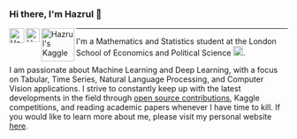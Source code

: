 ### Hi there, I'm Hazrul 👋


<a href="https://twitter.com/hazrulakmal2">
  <img align="left" alt="Hazrul Akmal | Twitter" width="27px" 
       src="https://upload.wikimedia.org/wikipedia/sco/thumb/9/9f/Twitter_bird_logo_2012.svg/172px-Twitter_bird_logo_2012.svg.png" />
</a>

<a href="https://www.linkedin.com/in/hazrulakmal/">
  <img align="left" alt="Hazrul's LinkedIN" width="25px" src="https://upload.wikimedia.org/wikipedia/commons/thumb/c/ca/LinkedIn_logo_initials.png/240px-LinkedIn_logo_initials.png" />
</a>

<a href="https://www.kaggle.com/hazrulakmal">
  <img align="left" alt="Hazrul's Kaggle" width="60px" src="https://upload.wikimedia.org/wikipedia/commons/7/7c/Kaggle_logo.png"" />
</a>

__________________________

I'm a Mathematics and Statistics student at the London School of Economics and Political Science <img alt="LSE" width="18px" src="https://upload.wikimedia.org/wikipedia/commons/thumb/5/51/LSE_Logo.svg/319px-LSE_Logo.svg.png" />. 


I am passionate about Machine Learning and Deep Learning, with a focus on Tabular, Time Series, Natural Language Processing, and Computer Vision applications. I strive to constantly keep up with the latest developments in the field through [open source contributions](https://quiver-dill-7d0.notion.site/Open-Source-Contributions-a3149b81d4be4a829345d5be64f438a5), Kaggle competitions, and reading academic papers whenever I have time to kill. If you would like to learn more about me, please visit my personal website [here](https://hazrulakmal.github.io/).




